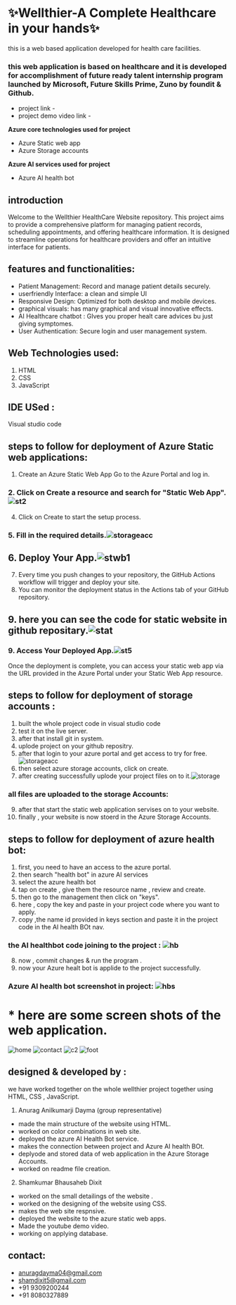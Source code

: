 #  ✨Wellthier-A Complete Healthcare in your hands✨
this is a web based application developed for health care facilities.
### this web application is based on healthcare and it is developed for accomplishment of future ready talent internship program launched by Microsoft, Future Skills Prime, Zuno by foundit & Github.

* project link - 
* project demo video link - 


**Azure core technologies used for project**
- Azure Static web app
- Azure Storage accounts


**Azure AI services used for project**
 - Azure AI health bot
   
## introduction
Welcome to the Wellthier HealthCare Website repository. This project aims to provide a comprehensive platform for managing patient records, scheduling appointments, and offering healthcare information. It is designed to streamline operations for healthcare providers and offer an intuitive interface for patients.
## features and functionalities:
- Patient Management: Record and manage patient details securely.
- userfriendly Interface: a clean and simple UI
- Responsive Design: Optimized for both desktop and mobile devices.
- graphical visuals: has many graphical and visual innovative effects.
- AI Healthcare chatbot : GIves you proper healt care advices bu just giving symptomes. 
- User Authentication: Secure login and user management system.

## Web Technologies used:
1. HTML
2. CSS
3. JavaScript

## IDE USed :
Visual studio code

## steps to follow for deployment of Azure Static web applications:
1. Create an Azure Static Web App Go to the Azure Portal and log in.
### 2. Click on Create a resource and search for "Static Web App". ![st2](https://github.com/Shamdixit/finalpro/assets/126175943/98fe4bac-dd11-47dc-8339-d4f393905ba6)

4. Click on Create to start the setup process.
### 5. Fill in the required details.![storageacc](https://github.com/Shamdixit/finalpro/assets/126175943/f6ae1352-1a12-4a9b-ac75-e89f48fa83e7)
## 6. Deploy Your App.![stwb1](https://github.com/Shamdixit/finalpro/assets/126175943/2b8f3c38-abac-4cbe-ae1c-4ca798de3a4c)
7. Every time you push changes to your repository, the GitHub Actions workflow will trigger and deploy your site.
8. You can monitor the deployment status in the Actions tab of your GitHub repository.
## 9. here you can see the code for static website in github repositary.![stat](https://github.com/Shamdixit/finalpro/assets/126175943/7ecb3420-1998-4556-9979-d78ebde793a3)


### 9. Access Your Deployed App.![st5](https://github.com/Shamdixit/finalpro/assets/126175943/7ee10b81-8d49-4dfa-911f-f0b71500deaf)
Once the deployment is complete, you can access your static web app via the URL provided in the Azure Portal under your Static Web App resource.

## steps to follow for deployment of storage accounts :
1. built the whole project code in visual studio code
2. test it on the live server.
3. after that install git in system.
4. uplode project on your github repositry.
5. after that login to your azure portal and get access to try for free.![storageacc](https://github.com/Shamdixit/finalpro/assets/126175943/13012965-b66d-4de2-adba-7ecafa0f46e1)
6. then select azure storage accounts, click on create. 
7. after creating successfully uplode your project files on to it.![storage](https://github.com/Shamdixit/finalpro/assets/126175943/8f59f631-86c9-4fde-be34-b13577ffbb5b)

### all files are uploaded to the storage Accounts:
9. after that start the static web application servises on to your website.
10. finally , your website is now stoerd in the Azure Storage Accounts.

## steps to follow for deployment of azure health bot:
1. first, you need to have an access to the azure portal.
2. then search "health bot" in azure AI services
3. select the azure health bot
4. tap on create , give them the resource name , review and create.
5. then go to the management then click on "keys".
6. here , copy the key and paste in your project code where you want to apply.
7. copy ,the name id provided in keys section and paste it in the project code in the AI health BOt nav.
### the AI healthbot code joining to the project : ![hb](https://github.com/Shamdixit/finalpro/assets/126175943/6cd103dd-30d5-4cfe-bb81-92927d86fb51)

8. now , commit changes & run the program .
9. now your Azure healt bot is applide to the project successfully.

### Azure AI health bot screenshot in project:  ![hbs](https://github.com/Shamdixit/finalpro/assets/126175943/683b7735-bedf-49d5-b56a-b6733655f69f)

# * here are some screen shots of the web application.
![home](https://github.com/Shamdixit/finalpro/assets/126175943/ffcad9cf-c47d-43f7-9a45-4e8cfeb92d88)
![contact](https://github.com/Shamdixit/finalpro/assets/126175943/c632fb90-03da-48fa-9d88-d5d11fd79312)
![c2](https://github.com/Shamdixit/finalpro/assets/126175943/01218da8-8016-4607-a691-867a35d8b5fd)
![foot](https://github.com/Shamdixit/finalpro/assets/126175943/f9470d58-8f1a-45d0-9338-c7651a39d8d2)


## designed & developed by :
we have worked together on the whole wellthier project together using HTML, CSS , JavaScript.

1. Anurag Anilkumarji Dayma (group representative)
* made the main structure of the website using HTML.
* worked on color combinations in web site.
* deployed the azure AI Health Bot service.
* makes the connection between project and Azure AI health BOt. 
* deplyode and stored data of web application in the Azure Storage Accounts.
* worked on readme file creation.
2. Shamkumar Bhausaheb Dixit
* worked on the small detailings of the website .
* worked on the designing of the website using CSS.
* makes the web site respnsive.
* deployed the website to the azure static web apps.
*  Made the youtube demo video.
* working on applying database.

  

## contact:
* anuragdayma04@gmail.com
* shamdixit5@gmail.com
* +91 9309200244
* +91 8080327889





 

